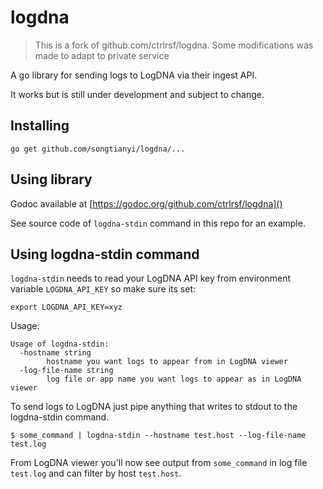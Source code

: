 # logdna
> This is a fork of github.com/ctrlrsf/logdna. Some modifications was made to adapt to private service

A go library for sending logs to LogDNA via their ingest API.

It works but is still under development and subject to change.

## Installing

```
go get github.com/songtianyi/logdna/...
```

## Using library

Godoc available at [https://godoc.org/github.com/ctrlrsf/logdna]()

See source code of `logdna-stdin` command in this repo for an example.

## Using logdna-stdin command

`logdna-stdin` needs to read your LogDNA API key from environment variable `LOGDNA_API_KEY` so make sure its set:

```
export LOGDNA_API_KEY=xyz
```

Usage:

```
Usage of logdna-stdin:
  -hostname string
        hostname you want logs to appear from in LogDNA viewer
  -log-file-name string
        log file or app name you want logs to appear as in LogDNA viewer
```

To send logs to LogDNA just pipe anything that writes to stdout to the logdna-stdin command.

```
$ some_command | logdna-stdin --hostname test.host --log-file-name test.log
```

From LogDNA viewer you'll now see output from `some_command` in log file `test.log` and can filter by host `test.host`.
